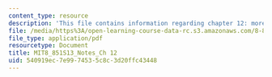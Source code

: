 ```yaml
---
content_type: resource
description: 'This file contains information regarding chapter 12: more SCETI applications.'
file: /media/https%3A/open-learning-course-data-rc.s3.amazonaws.com/8-851-effective-field-theory-spring-2013/540919ec7e9974535c8c3d20ffc43448_MIT8_851S13_MoreSCETIAppli.pdf
file_type: application/pdf
resourcetype: Document
title: MIT8_851S13_Notes_Ch 12
uid: 540919ec-7e99-7453-5c8c-3d20ffc43448
---
```


